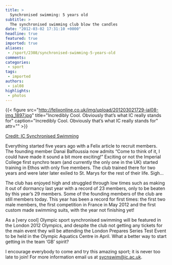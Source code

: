 ```yaml
---
title: >
  Synchronised swimming: 5 years old
subtitle: >
  The synchronised swimming club blow the candles
date: "2012-03-02 17:31:10 +0000"
headline: true
featured: true
imported: true
aliases:
 - /sport/2308/synchronised-swimming-5-years-old
comments:
categories:
 - sport
tags:
 - imported
authors:
 - ial08
highlights:
 - photos
---
```


{{< figure src="http://felixonline.co.uk/img/upload/201203021729-ial08-img_1897.jpg" title="Incredibly Cool. Obviously that’s what IC really stands for" caption="Incredibly Cool. Obviously that’s what IC really stands for" attr="" >}}

[Credit: IC Synchronised Swimming](http://)

Everything started five years ago with a Felix article to recruit members. The founding member Danai Balfoussia now admits “Come to think of it, I could have made it sound a bit more exciting!” Exciting or not the Imperial College first synchro team (and currently the only one in the UK) started training in Ethos with only five members. The club trained there for two years and were later later exiled to St. Marys for the rest of their life. Sigh…

The club has enjoyed high and struggled through low times such as making it out of dormancy last year with a record of 23 members, only to be beaten by this year’s 29 members. Some of the founding members of the club are still members today. This year has been a record for first times: the first two male members, the first competition in France in May 2012 and the first custom made swimming suits, with the year not finishing yet!

As a [very cool] Olympic sport synchronised swimming will be featured in the London 2012 Olympics, and despite the club not getting any tickets for the main event they will be attending the London Prepares Series Test Event to be held in the Olympic Aquatics Centre in April. What a better way to start getting in the team ‘GB’ spirit?

I encourage everybody to come and try this amazing sport; it is never too late to join! For more information email us at sycnswim@ic.ac.uk.
